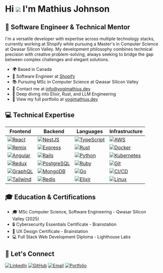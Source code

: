 # Hi ![](https://user-images.githubusercontent.com/18350557/176309783-0785949b-9127-417c-8b55-ab5a4333674e.gif) I'm Mathius Johnson

## 🚀 Software Engineer & Technical Mentor

I'm a versatile developer with expertise across multiple technology stacks, currently working at Shopify while pursuing a Master's in Computer Science at Qwasar Silicon Valley. My development philosophy combines technical precision with creative problem-solving, always seeking to bridge the gap between complex challenges and elegant solutions.

* 🌍 Based in Canada
* 💼 Software Engineer at [Shopify](https://shopify.com)
* 📚 Pursuing MSc in Computer Science at Qwasar Silicon Valley
* 📧 Contact me at [info@yogimathius.dev](mailto:info@yogimathius.dev)
* 🧠 Deep diving into Elixir, Rust, and LLM Engineering
* 🔗 View my full portfolio at [yogimathius.dev](https://yogimathius.dev)

## 💻 Technical Expertise

| Frontend | Backend | Languages | Infrastructure |
|----------|---------|-----------|----------------|
| [![React](https://img.shields.io/badge/-React/Next.js-61DAFB?style=flat-square&logo=react&logoColor=black)](https://reactjs.org/) | [![NestJS](https://img.shields.io/badge/-NestJS-E0234E?style=flat-square&logo=nestjs&logoColor=white)](https://nestjs.com/) | [![TypeScript](https://img.shields.io/badge/-TypeScript-3178C6?style=flat-square&logo=typescript&logoColor=white)](https://www.typescriptlang.org/) | [![AWS](https://img.shields.io/badge/-AWS/GCP-232F3E?style=flat-square&logo=amazon-aws&logoColor=white)](https://aws.amazon.com/) |
| [![Remix](https://img.shields.io/badge/-Remix-000000?style=flat-square&logo=remix&logoColor=white)](https://remix.run/) | [![Express](https://img.shields.io/badge/-Express-000000?style=flat-square&logo=express&logoColor=white)](https://expressjs.com/) | [![Rust](https://img.shields.io/badge/-Rust-000000?style=flat-square&logo=rust&logoColor=white)](https://www.rust-lang.org/) | [![Docker](https://img.shields.io/badge/-Docker-2496ED?style=flat-square&logo=docker&logoColor=white)](https://www.docker.com/) |
| [![Angular](https://img.shields.io/badge/-Angular-DD0031?style=flat-square&logo=angular&logoColor=white)](https://angular.io/) | [![Rails](https://img.shields.io/badge/-Ruby%20on%20Rails-CC0000?style=flat-square&logo=ruby-on-rails&logoColor=white)](https://rubyonrails.org/) | [![Python](https://img.shields.io/badge/-Python-3776AB?style=flat-square&logo=python&logoColor=white)](https://www.python.org/) | [![Kubernetes](https://img.shields.io/badge/-Kubernetes-326CE5?style=flat-square&logo=kubernetes&logoColor=white)](https://kubernetes.io/) |
| [![Redux](https://img.shields.io/badge/-Redux-764ABC?style=flat-square&logo=redux&logoColor=white)](https://redux.js.org/) | [![PostgreSQL](https://img.shields.io/badge/-PostgreSQL-336791?style=flat-square&logo=postgresql&logoColor=white)](https://www.postgresql.org/) | [![Ruby](https://img.shields.io/badge/-Ruby-CC342D?style=flat-square&logo=ruby&logoColor=white)](https://www.ruby-lang.org/) | [![Git](https://img.shields.io/badge/-Git-F05032?style=flat-square&logo=git&logoColor=white)](https://git-scm.com/) |
| [![GraphQL](https://img.shields.io/badge/-GraphQL-E10098?style=flat-square&logo=graphql&logoColor=white)](https://graphql.org/) | [![MongoDB](https://img.shields.io/badge/-MongoDB-47A248?style=flat-square&logo=mongodb&logoColor=white)](https://www.mongodb.com/) | [![Go](https://img.shields.io/badge/-Go-00ADD8?style=flat-square&logo=go&logoColor=white)](https://golang.org/) | [![CI/CD](https://img.shields.io/badge/-CI/CD-2088FF?style=flat-square&logo=github-actions&logoColor=white)](https://github.com/features/actions) |
| [![Tailwind](https://img.shields.io/badge/-Tailwind%20CSS-38B2AC?style=flat-square&logo=tailwind-css&logoColor=white)](https://tailwindcss.com/) | [![Redis](https://img.shields.io/badge/-Redis-DC382D?style=flat-square&logo=redis&logoColor=white)](https://redis.io/) | [![Elixir](https://img.shields.io/badge/-Elixir-4B275F?style=flat-square&logo=elixir&logoColor=white)](https://elixir-lang.org/) | [![Linux](https://img.shields.io/badge/-Linux-FCC624?style=flat-square&logo=linux&logoColor=black)](https://www.linux.org/) |

## 🎓 Education & Certifications

- 🎓 MSc Computer Science, Software Engineering - Qwasar Silicon Valley (2025)
- 🔒 Cybersecurity Essentials Certificate - Brainstation
- 🎨 UX Design Certificate - Brainstation
- 💻 Full Stack Web Development Diploma - Lighthouse Labs

## 🤝 Let's Connect

[![LinkedIn](https://img.shields.io/badge/-LinkedIn-0A66C2?style=flat-square&logo=linkedin&logoColor=white)](https://www.linkedin.com/in/mathius-johnson)
[![GitHub](https://img.shields.io/badge/-GitHub-181717?style=flat-square&logo=github&logoColor=white)](https://github.com/yogimathius)
[![Email](https://img.shields.io/badge/-Email-EA4335?style=flat-square&logo=gmail&logoColor=white)](mailto:info@yogimathius.dev)
[![Portfolio](https://img.shields.io/badge/-Portfolio-000000?style=flat-square&logo=safari&logoColor=white)](https://yogimathius.dev)
